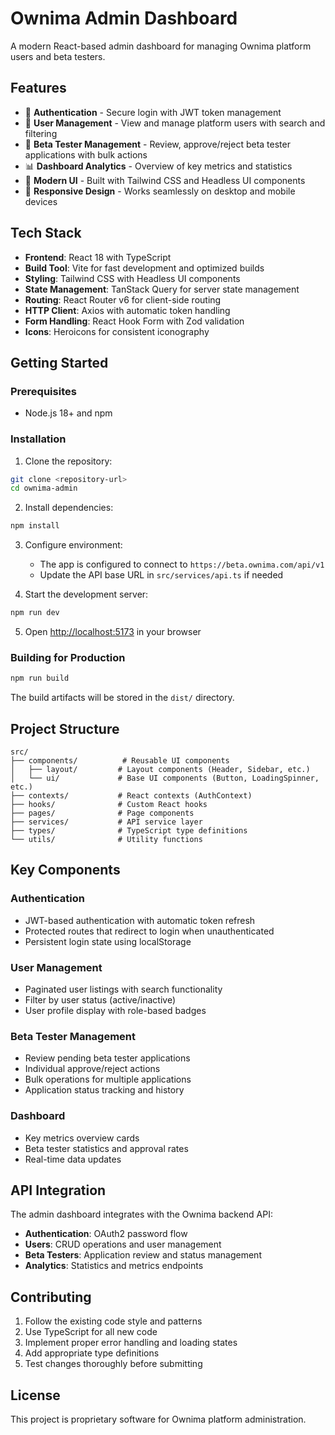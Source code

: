 # Ownima Admin Dashboard

A modern React-based admin dashboard for managing Ownima platform users and beta testers.

## Features

- 🔐 **Authentication** - Secure login with JWT token management
- 👥 **User Management** - View and manage platform users with search and filtering
- 🧪 **Beta Tester Management** - Review, approve/reject beta tester applications with bulk actions
- 📊 **Dashboard Analytics** - Overview of key metrics and statistics
- 🎨 **Modern UI** - Built with Tailwind CSS and Headless UI components
- 📱 **Responsive Design** - Works seamlessly on desktop and mobile devices

## Tech Stack

- **Frontend**: React 18 with TypeScript
- **Build Tool**: Vite for fast development and optimized builds
- **Styling**: Tailwind CSS with Headless UI components
- **State Management**: TanStack Query for server state management
- **Routing**: React Router v6 for client-side routing
- **HTTP Client**: Axios with automatic token handling
- **Form Handling**: React Hook Form with Zod validation
- **Icons**: Heroicons for consistent iconography

## Getting Started

### Prerequisites

- Node.js 18+ and npm

### Installation

1. Clone the repository:
```bash
git clone <repository-url>
cd ownima-admin
```

2. Install dependencies:
```bash
npm install
```

3. Configure environment:
   - The app is configured to connect to `https://beta.ownima.com/api/v1`
   - Update the API base URL in `src/services/api.ts` if needed

4. Start the development server:
```bash
npm run dev
```

5. Open [http://localhost:5173](http://localhost:5173) in your browser

### Building for Production

```bash
npm run build
```

The build artifacts will be stored in the `dist/` directory.

## Project Structure

```
src/
├── components/          # Reusable UI components
│   ├── layout/         # Layout components (Header, Sidebar, etc.)
│   └── ui/             # Base UI components (Button, LoadingSpinner, etc.)
├── contexts/           # React contexts (AuthContext)
├── hooks/              # Custom React hooks
├── pages/              # Page components
├── services/           # API service layer
├── types/              # TypeScript type definitions
└── utils/              # Utility functions
```

## Key Components

### Authentication
- JWT-based authentication with automatic token refresh
- Protected routes that redirect to login when unauthenticated
- Persistent login state using localStorage

### User Management
- Paginated user listings with search functionality
- Filter by user status (active/inactive)
- User profile display with role-based badges

### Beta Tester Management
- Review pending beta tester applications
- Individual approve/reject actions
- Bulk operations for multiple applications
- Application status tracking and history

### Dashboard
- Key metrics overview cards
- Beta tester statistics and approval rates
- Real-time data updates

## API Integration

The admin dashboard integrates with the Ownima backend API:

- **Authentication**: OAuth2 password flow
- **Users**: CRUD operations and user management
- **Beta Testers**: Application review and status management
- **Analytics**: Statistics and metrics endpoints

## Contributing

1. Follow the existing code style and patterns
2. Use TypeScript for all new code
3. Implement proper error handling and loading states
4. Add appropriate type definitions
5. Test changes thoroughly before submitting

## License

This project is proprietary software for Ownima platform administration.